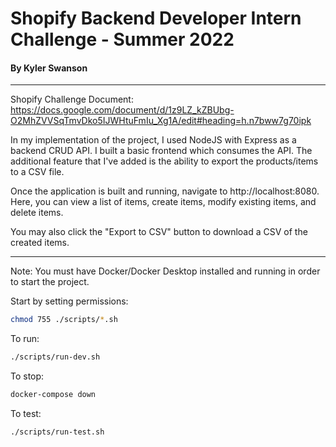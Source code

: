 # Shopify Backend Developer Intern Challenge - Summer 2022

#### By Kyler Swanson

---

Shopify Challenge Document: https://docs.google.com/document/d/1z9LZ_kZBUbg-O2MhZVVSqTmvDko5IJWHtuFmIu_Xg1A/edit#heading=h.n7bww7g70ipk

In my implementation of the project, I used NodeJS with Express as a backend CRUD API. I built a basic frontend which consumes the API. The additional feature that I've added is the ability to export the products/items to a CSV file.

Once the application is built and running, navigate to http://localhost:8080. Here, you can view a list of items, create items, modify existing items, and delete items.

You may also click the "Export to CSV" button to download a CSV of the created items.

---

Note: You must have Docker/Docker Desktop installed and running in order to start the project.

Start by setting permissions:

```bash
chmod 755 ./scripts/*.sh
```

To run:

```bash
./scripts/run-dev.sh
```

To stop:

```bash
docker-compose down
```

To test:

```bash
./scripts/run-test.sh
```
